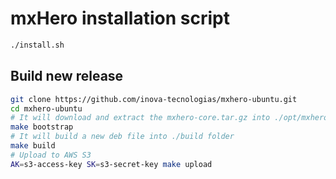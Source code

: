 # mxHero installation script

```bash
./install.sh
```

## Build new release

```bash
git clone https://github.com/inova-tecnologias/mxhero-ubuntu.git
cd mxhero-ubuntu
# It will download and extract the mxhero-core.tar.gz into ./opt/mxhero
make bootstrap
# It will build a new deb file into ./build folder
make build
# Upload to AWS S3
AK=s3-access-key SK=s3-secret-key make upload 
```
